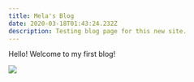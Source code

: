 ```yaml
---
title: Mela's Blog
date: 2020-03-18T01:43:24.232Z
description: Testing blog page for this new site.
---
```

Hello! Welcome to my first blog!

![](img/blog-flavor_wheel.jpg)